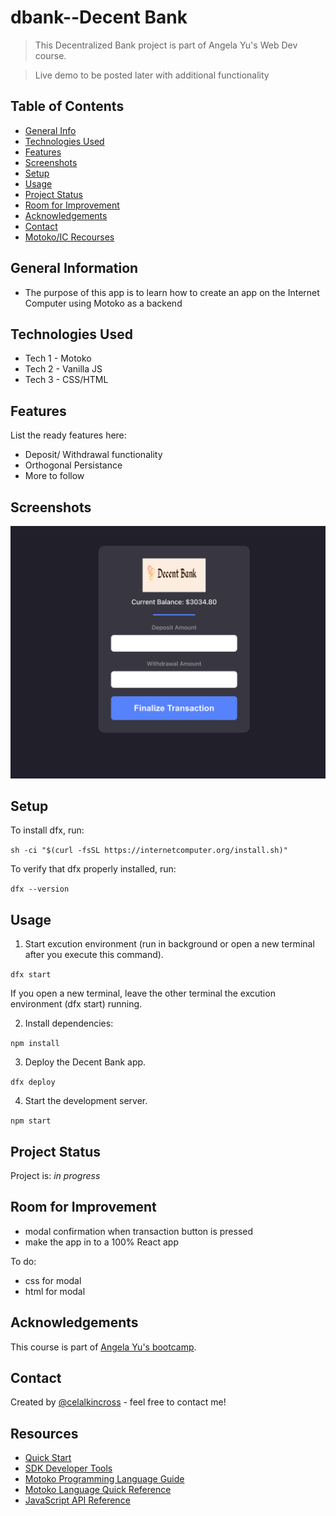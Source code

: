 # dbank--Decent Bank
> This Decentralized Bank project is part of Angela Yu's Web Dev course.

> Live demo to be posted later with additional functionality

<!-- > Live demo [_here_](https://www.example.com). If you have the project hosted somewhere, include the link here. -->

## Table of Contents
* [General Info](#general-information)
* [Technologies Used](#technologies-used)
* [Features](#features)
* [Screenshots](#screenshots)
* [Setup](#setup)
* [Usage](#usage)
* [Project Status](#project-status)
* [Room for Improvement](#room-for-improvement)
* [Acknowledgements](#acknowledgements)
* [Contact](#contact)
* [Motoko/IC Recourses](#resources)
<!-- * [License](#license) -->


## General Information
- The purpose of this app is to learn how to create an app on the Internet Computer using Motoko as a backend 
<!-- You don't have to answer all the questions - just the ones relevant to your project. -->


## Technologies Used
- Tech 1 - Motoko
- Tech 2 - Vanilla JS
- Tech 3 - CSS/HTML


## Features
List the ready features here:
- Deposit/ Withdrawal functionality
- Orthogonal Persistance
- More to follow


## Screenshots
![Example screenshot](./img/UIpic.png)



## Setup
To install dfx, run:

`sh -ci "$(curl -fsSL https://internetcomputer.org/install.sh)"`

To verify that dfx properly installed, run:

`dfx --version`


## Usage

1. Start excution environment (run in background or open a new terminal after you execute this command).

`dfx start`

If you open a new terminal, leave the other terminal the excution environment (dfx start) running. 

2. Install dependencies:

`npm install`

3. Deploy the Decent Bank app.

`dfx deploy`

4. Start the development server.

`npm start`

## Project Status
Project is: _in progress_ 

## Room for Improvement

- modal confirmation when transaction button is pressed
- make the app in to a 100% React app

To do:
- css for modal
- html for modal


## Acknowledgements
This course is part of [Angela Yu's bootcamp](https://appbrewery.com/p/the-complete-web-development-course).



## Contact
Created by [@celalkincross](https://celalkincross.github.io/) - feel free to contact me!


<!-- Optional -->
<!-- ## License -->
<!-- This project is open source and available under the [... License](). -->

<!-- You don't have to include all sections - just the one's relevant to your project -->

## Resources

- [Quick Start](https://internetcomputer.org/docs/current/developer-docs/quickstart/hello10mins)
- [SDK Developer Tools](https://internetcomputer.org/docs/current/developer-docs/build/install-upgrade-remove)
- [Motoko Programming Language Guide](https://internetcomputer.org/docs/current/developer-docs/build/cdks/motoko-dfinity/motoko/)
- [Motoko Language Quick Reference](https://internetcomputer.org/docs/current/references/motoko-ref/)
- [JavaScript API Reference](https://erxue-5aaaa-aaaab-qaagq-cai.raw.ic0.app)

